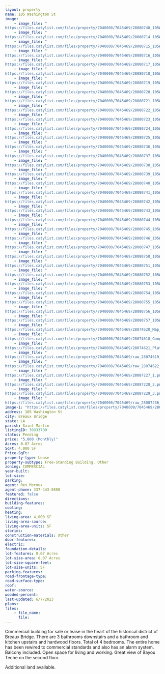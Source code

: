 ```yaml
---
layout: property
name: 105 Washington St
image:
    - image_file: "https://files.catylist.com/files/property/7040000/7045469/28080748_105Washington_Twilight.jpg"
    - image_file: "https://files.catylist.com/files/property/7040000/7045469/28080714_105Washington_2.jpg"
    - image_file: "https://files.catylist.com/files/property/7040000/7045469/28080715_105Washington_3.jpg"
    - image_file: "https://files.catylist.com/files/property/7040000/7045469/28080716_105Washington_5.jpg"
    - image_file: "https://files.catylist.com/files/property/7040000/7045469/28080717_105Washington_8.jpg"
    - image_file: "https://files.catylist.com/files/property/7040000/7045469/28080718_105Washington_11.jpg"
    - image_file: "https://files.catylist.com/files/property/7040000/7045469/28080719_105Washington_14.jpg"
    - image_file: "https://files.catylist.com/files/property/7040000/7045469/28080720_105Washington_17.jpg"
    - image_file: "https://files.catylist.com/files/property/7040000/7045469/28080721_105Washington_20.jpg"
    - image_file: "https://files.catylist.com/files/property/7040000/7045469/28080722_105Washington_23.jpg"
    - image_file: "https://files.catylist.com/files/property/7040000/7045469/28080723_105Washington_26.jpg"
    - image_file: "https://files.catylist.com/files/property/7040000/7045469/28080724_105Washington_32.jpg"
    - image_file: "https://files.catylist.com/files/property/7040000/7045469/28080725_105Washington_38.jpg"
    - image_file: "https://files.catylist.com/files/property/7040000/7045469/28080736_105Washington_41.jpg"
    - image_file: "https://files.catylist.com/files/property/7040000/7045469/28080737_105Washington_46.jpg"
    - image_file: "https://files.catylist.com/files/property/7040000/7045469/28080738_105Washington_49.jpg"
    - image_file: "https://files.catylist.com/files/property/7040000/7045469/28080739_105Washington_52.jpg"
    - image_file: "https://files.catylist.com/files/property/7040000/7045469/28080740_105Washington_61.jpg"
    - image_file: "https://files.catylist.com/files/property/7040000/7045469/28080741_105Washington_64.jpg"
    - image_file: "https://files.catylist.com/files/property/7040000/7045469/28080742_105Washington_67.jpg"
    - image_file: "https://files.catylist.com/files/property/7040000/7045469/28080743_105Washington_70.jpg"
    - image_file: "https://files.catylist.com/files/property/7040000/7045469/28080744_105Washington_76.jpg"
    - image_file: "https://files.catylist.com/files/property/7040000/7045469/28080745_105Washington_79.jpg"
    - image_file: "https://files.catylist.com/files/property/7040000/7045469/28080746_105Washington_91.jpg"
    - image_file: "https://files.catylist.com/files/property/7040000/7045469/28080747_105Washington_94.jpg"
    - image_file: "https://files.catylist.com/files/property/7040000/7045469/28080750_105Washington_1.jpg"
    - image_file: "https://files.catylist.com/files/property/7040000/7045469/28080751_105Washington_2.jpg"
    - image_file: "https://files.catylist.com/files/property/7040000/7045469/28080752_105Washington_3a.jpg"
    - image_file: "https://files.catylist.com/files/property/7040000/7045469/28080753_105Washington_4a.jpg"
    - image_file: "https://files.catylist.com/files/property/7040000/7045469/28080754_105Washington_5a.jpg"
    - image_file: "https://files.catylist.com/files/property/7040000/7045469/28080755_105Washington_6.jpg"
    - image_file: "https://files.catylist.com/files/property/7040000/7045469/28080756_105Washington_7.jpg"
    - image_file: "https://files.catylist.com/files/property/7040000/7045469/28080757_105Washington_8.jpg"
    - image_file: "https://files.catylist.com/files/property/7040000/7045469/28074620_Map___105_Washington_St___Rex.jpg"
    - image_file: "https://files.catylist.com/files/property/7040000/7045469/28074618_Google_Map___105_Washington_St___Rex.jpg"
    - image_file: "https://files.catylist.com/files/property/7040000/7045469/28074621_Plat_2___105_Washington_St___Rex.png"
    - image_file: "https://files.catylist.com/files/property/7040000/7045469/raw_28074619_Flood___105_Washington_St___Rex.pdf"
    - image_file: "https://files.catylist.com/files/property/7040000/7045469/raw_28074622_Plat_2___105_Washington_St___Rex.pdf"
    - image_file: "https://files.catylist.com/files/property/7040000/7045469/28087227_1.png"
    - image_file: "https://files.catylist.com/files/property/7040000/7045469/28087228_2.png"
    - image_file: "https://files.catylist.com/files/property/7040000/7045469/28087229_3.png"
    - image_file: "https://files.catylist.com/files/property/7040000/7045469/raw_28087236_Flyer___105_Washington_St___Rex.pdf"
image-1: "https://files.catylist.com/files/property/7040000/7045469/28080713_105Washington_1.jpg"
address: 105 Washington St
city: Breaux Bridge
state: LA
parish: Saint Martin
listingID: 30833709
status: Pending
price: "5,000 (Monthly)"
Acres: 0.07 Acres
SqFt: 4,000 SF
Price-SqFt:
property-type: Lease
property-subtype: Free-Standing Building, Other
zoning: COMMERCIAL
year-built:
lot-size:
parking:
agent: Rex Moroux
agent-phone: 337-443-0880
featured: false
directions:
building-features:
cooling:
heating:
living-area: 4,000 SF
living-area-source:
living-area-units: SF
stories:
construction-materials: Other
door-features:
electric:
foundation-details:
lot-features: 0.07 Acres
lot-size-area: 0.07 Acres
lot-size-square-feet:
lot-size-units: SF
parking-features:
road-frontage-type:
road-surface-type:
roof:
water-source:
wooded-percent:
last-updated: 6/7/2023
plans:
files:
    - file_name:
      file:
---
```

Commercial building for sale or lease in the heart of the historical district of Breaux Bridge. There are 3 bathrooms downstairs and a bathroom and kitchen upstairs and hardwood floors. Total of 4 bedrooms.The entire home has been rewired to commercial standards and also has an alarm system. Balcony included. Open space for living and working. Great view of Bayou Teche on the second floor.Additional land available.
